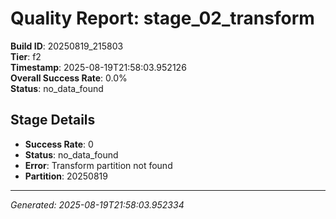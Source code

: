 # Quality Report: stage_02_transform

**Build ID**: 20250819_215803  
**Tier**: f2  
**Timestamp**: 2025-08-19T21:58:03.952126  
**Overall Success Rate**: 0.0%  
**Status**: no_data_found

## Stage Details

- **Success Rate**: 0
- **Status**: no_data_found
- **Error**: Transform partition not found
- **Partition**: 20250819

---
*Generated: 2025-08-19T21:58:03.952334*
